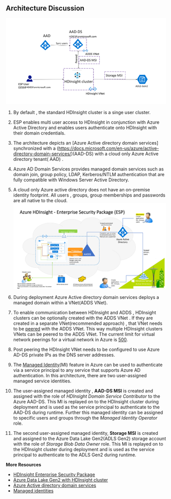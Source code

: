 
## Architecture Discussion 

![HDICreate6](https://github.com/arnabganguly/HDInsightESPLab/blob/master/images/Picture56.png) 

1. By default , the standard HDInsight cluster is a singe user cluster. 
2. ESP enables multi user access to HDInsight in conjunction with Azure Active Directory  and enables users authenticate onto HDInsight with their domain credentials. 

3. The architecture depicts an [Azure Active directory domain services] synchronized with a (https://docs.microsoft.com/en-us/azure/active-directory-domain-services/)(AAD-DS) with a cloud only Azure Active directory tenant( AAD) . 

4. Azure AD Domain Services provides managed domain services such as domain join, group policy, LDAP, Kerberos/NTLM authentication that are fully compatible with Windows Server Active Directory.

5. A cloud only Azure active directory does not have an on-premise identity footprint. All users , groups, group memberships and passwords are all native to the cloud. 
![HDICreate6](https://github.com/arnabganguly/HDInsightESPLab/blob/master/images/Picture52.png)


6. During deployment Azure Active directory domain services deploys a managed domain within a VNet(ADDS VNet). 

7. To enable communication between HDInsight and ADDS , HDInsight clusters can be optionally created with the ADDS VNet . If they are created in a separate VNet(recommended approach) , that VNet needs to be [peered](https://docs.microsoft.com/en-us/azure/virtual-network/virtual-network-peering-overview) with the ADDS VNet. This way multiple HDInsight clusters VNets can be peered to the ADDS VNet. The current limit for virtual network peerings for a virtual network in Azure is [500](https://docs.microsoft.com/en-us/azure/azure-subscription-service-limits). 

8. Post peering the HDInsight VNet needs to be configured to use Azure AD-DS private IPs as the DNS server addresses. 

9. The [Managed Identity](https://docs.microsoft.com/en-us/azure/active-directory/managed-identities-azure-resources/overview)(MI) feature in Azure can be used to authenticate via a service principal to any service that supports Azure AD authentication. In this architecture, there are two user-assigned managed service identities.

10.   The user-assigned managed identity , **AAD-DS MSI**  is created and assigned with the role of *HDInsight Domain Service Contributor* to the Azure AAD-DS. This MI is replayed  on to the HDInsight cluster during deployment and is used as the service principal to authenticate to the AAD-DS during runtime. Further this managed identity can be assigned to specific users and groups through the *Managed Identity Operator* role. 

11. The second user-assigned managed identity, **Storage MSI** is created and assigned to the Azure Data Lake Gen2(ADLS Gen2) storage account with the role of *Storage Blob Data Owner* role. This MI is replayed  on to the HDInsight cluster during deployment and is used as the service principal to authenticate to the ADLS Gen2 during runtime. 

**More Resources** 

   
 - [HDInsight Enterprise Security Package](https://docs.microsoft.com/en-us/azure/hdinsight/domain-joined/apache-domain-joined-architecture) 
 - [Azure Data Lake Gen2 with HDInsight cluster](https://docs.microsoft.com/en-us/azure/hdinsight/hdinsight-hadoop-use-data-lake-storage-gen2)
 - [Azure Active directory domain services](https://docs.microsoft.com/en-us/azure/active-directory-domain-services/active-directory-ds-overview)
 - [Managed identities](https://docs.microsoft.com/en-us/azure/active-directory/managed-identities-azure-resources/overview) 

 

<!--stackedit_data:
eyJoaXN0b3J5IjpbLTIwODkyNDY0OTcsLTE1ODg0NDYwMjIsMT
E3Mzk1Mzk5NywtOTE2NTI4NjI2LC0xNDk3MjYyMTcyLC03OTM2
NTgwNjMsMjA1MjIxNDk4OSwtMjA2ODY3NTk5MywtMTY5NTcyNj
czNiw5Njc4NjUwMjgsLTE3NjcwNDkwMzgsLTE4MDUxNTczOTAs
LTE3NjY5Mzc2OThdfQ==
-->